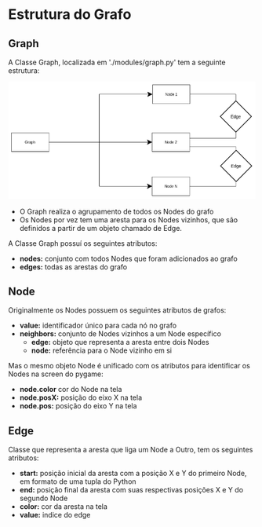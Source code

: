 # Estrutura do Grafo

## Graph

A Classe Graph, localizada em './modules/graph.py' tem a seguinte estrutura:

![Graph](./img/graph.png)

* O Graph realiza o agrupamento de todos os Nodes do grafo
* Os Nodes por vez tem uma aresta para os Nodes vizinhos, que são definidos a partir de um objeto chamado de Edge.

A Classe Graph possuí os seguintes atributos:

* **nodes:** conjunto com todos Nodes que foram adicionados ao grafo
* **edges:** todas as arestas do grafo

## Node

Originalmente os Nodes possuem os seguintes atributos de grafos:

* **value:** identificador único para cada nó no grafo
* **neighbors:** conjunto de Nodes vizinhos a um Node específico
  * **edge:** objeto que representa a aresta entre dois Nodes
  * **node:** referência para o Node vizinho em si

Mas o mesmo objeto Node é unificado com os atributos para identificar os Nodes na screen do pygame:

* **node.color** cor do Node na tela
* **node.posX:** posição do eixo X na tela
* **node.pos:** posição do eixo Y na tela

## Edge

Classe que representa a aresta que liga um Node a Outro, tem os seguintes atributos:

* **start:** posição inicial da aresta com a posição X e Y do primeiro Node, em formato de uma tupla do Python
* **end:** posição final da aresta com suas respectivas posições X e Y do segundo Node
* **color:** cor da aresta na tela
* **value:** indice do edge
